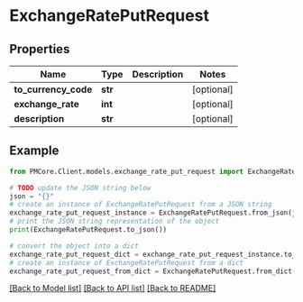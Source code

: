 # ExchangeRatePutRequest


## Properties

Name | Type | Description | Notes
------------ | ------------- | ------------- | -------------
**to_currency_code** | **str** |  | [optional] 
**exchange_rate** | **int** |  | [optional] 
**description** | **str** |  | [optional] 

## Example

```python
from PMCore.Client.models.exchange_rate_put_request import ExchangeRatePutRequest

# TODO update the JSON string below
json = "{}"
# create an instance of ExchangeRatePutRequest from a JSON string
exchange_rate_put_request_instance = ExchangeRatePutRequest.from_json(json)
# print the JSON string representation of the object
print(ExchangeRatePutRequest.to_json())

# convert the object into a dict
exchange_rate_put_request_dict = exchange_rate_put_request_instance.to_dict()
# create an instance of ExchangeRatePutRequest from a dict
exchange_rate_put_request_from_dict = ExchangeRatePutRequest.from_dict(exchange_rate_put_request_dict)
```
[[Back to Model list]](../README.md#documentation-for-models) [[Back to API list]](../README.md#documentation-for-api-endpoints) [[Back to README]](../README.md)


